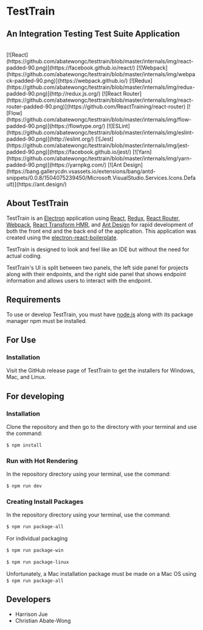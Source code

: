 # TestTrain
## An Integration Testing Test Suite Application
<br/>
[![React](https://github.com/abatewongc/testtrain/blob/master/internals/img/react-padded-90.png)](https://facebook.github.io/react/)
[![Webpack](https://github.com/abatewongc/testtrain/blob/master/internals/img/webpack-padded-90.png)](https://webpack.github.io/)
[![Redux](https://github.com/abatewongc/testtrain/blob/master/internals/img/redux-padded-90.png)](http://redux.js.org/)
[![React Router](https://github.com/abatewongc/testtrain/blob/master/internals/img/react-router-padded-90.png)](https://github.com/ReactTraining/react-router)
[![Flow](https://github.com/abatewongc/testtrain/blob/master/internals/img/flow-padded-90.png)](https://flowtype.org/)
[![ESLint](https://github.com/abatewongc/testtrain/blob/master/internals/img/eslint-padded-90.png)](http://eslint.org/)
[![Jest](https://github.com/abatewongc/testtrain/blob/master/internals/img/jest-padded-90.png)](https://facebook.github.io/jest/)
[![Yarn](https://github.com/abatewongc/testtrain/blob/master/internals/img/yarn-padded-90.png)](https://yarnpkg.com/)
[![Ant Design](https://bang.gallerycdn.vsassets.io/extensions/bang/antd-snippets/0.0.8/1504075239450/Microsoft.VisualStudio.Services.Icons.Default)](https://ant.design/)

## About TestTrain

TestTrain is an [Electron](http://electron.atom.io/) application using  [React](https://facebook.github.io/react/), [Redux](https://github.com/reactjs/redux), [React Router](https://github.com/reactjs/react-router), [Webpack](http://webpack.github.io/docs/), [React Transform HMR](https://github.com/gaearon/react-transform-hmr), and [Ant Design](https://ant.design/) for rapid development of both the front end and the back end of the application. This application was created using the [electron-react-boilerplate](https://github.com/chentsulin/electron-react-boilerplate).

TestTrain is designed to look and feel like an IDE but without the need for actual coding.

TestTrain's UI is split between two panels, the left side panel for projects along with their endpoints, and the right side panel that shows endpoint information and allows users to interact with the endpoint.

## Requirements

To use or develop TestTrain, you must have [node.js](https://nodejs.org/en/) along with its package manager npm must be installed.

## For Use

### Installation

Visit the GitHub release page of TestTrain to get the installers for Windows, Mac, and Linux.

## For developing

### Installation

Clone the repository and then go to the directory with your terminal and use the command:

```bash
$ npm install
```

### Run with Hot Rendering

In the repository directory using your terminal, use the command:

```bash
$ npm run dev
```

### Creating Install Packages

In the repository directory using your terminal, use the command:

```bash
$ npm run package-all
```

For individual packaging

```bash
$ npm run package-win
```

```bash
$ npm run package-linux
```

Unfortunately, a Mac installation package must be made on a Mac OS using `$ npm run package-all`

## Developers

- Harrison Jue
- Christian Abate-Wong
